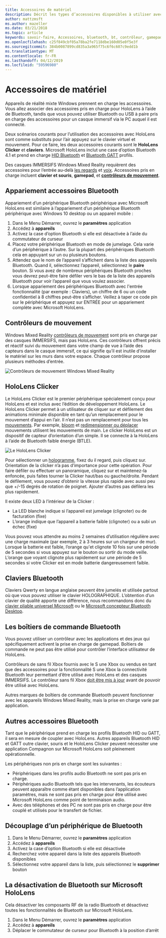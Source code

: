 ```yaml
---
title: Accessoires de matériel
description: Décrit les types d’accessoires disponibles à utiliser avec HoloLens et Windows Mixed Reality et comment les configurer.
author: mattzmsft
ms.author: mazeller
ms.date: 03/21/2018
ms.topic: article
keywords: savoir-faire, Accessoires, bluetooth, bt, contrôleur, gamepad, clicker, xbox
ms.openlocfilehash: c25f849cbf05a78ba2fe7118dbe160d05e0f5e3f
ms.sourcegitcommit: 384b0087899cd835a3a965f75c6f6c607c9edd1b
ms.translationtype: MT
ms.contentlocale: fr-FR
ms.lasthandoff: 04/12/2019
ms.locfileid: "59596980"
---
```

# <a name="hardware-accessories"></a>Accessoires de matériel

Appareils de réalité mixte Windows prennent en charge les accessoires. Vous allez associer des accessoires pris en charge pour HoloLens à l’aide de Bluetooth, tandis que vous pouvez utiliser Bluetooth ou USB à paire pris en charge des accessoires pour un casque immersif via le PC auquel il est connecté.

Deux scénarios courants pour l’utilisation des accessoires avec HoloLens sont comme substituts pour l’air appuyez sur le clavier virtuel et mouvement. Pour ce faire, les deux accessoires courants sont le **HoloLens Clicker** et **claviers**. Microsoft HoloLens inclut une case d’option Bluetooth 4.1 et prend en charge [HID Bluetooth](https://en.wikipedia.org/wiki/List_of_Bluetooth_profiles#Human_Interface_Device_Profile_.28HID.29) et [Bluetooth GATT](https://en.wikipedia.org/wiki/List_of_Bluetooth_profiles#Generic_Attribute_Profile_.28GATT.29) profils.

Des casques IMMERSIFS Windows Mixed Reality requièrent des accessoires pour l’entrée au-delà [les regards](gaze.md) et [voix](voice-input.md). Accessoires pris en charge incluent **clavier et souris**, **gamepad**, et  **[contrôleurs de mouvement](motion-controllers.md)**.

## <a name="pairing-bluetooth-accessories"></a>Appariement accessoires Bluetooth

Appariement d’un périphérique Bluetooth périphérique avec Microsoft HoloLens est similaire à l’appariement d’un périphérique Bluetooth périphérique avec Windows 10 desktop ou un appareil mobile :
1. Dans le Menu Démarrer, ouvrez le **paramètres** application
2. Accédez à **appareils**
3. Activez la case d’option Bluetooth si elle est désactivée à l’aide du commutateur de curseur
4. Placez votre périphérique Bluetooth en mode de jumelage. Cela varie d’un périphérique à l’autre. Sur la plupart des périphériques Bluetooth cela en appuyant sur un ou plusieurs boutons.
5. Attendez que le nom de l’appareil s’affichent dans la liste des appareils Bluetooth. Quand il, sélectionnez l’appareil, sélectionnez le **paire** bouton. Si vous avez de nombreux périphériques Bluetooth proches vous devrez peut-être faire défiler vers le bas de la liste des appareils Bluetooth pour voir l’appareil que vous voulez associer.
6. Lorsque appariement des périphériques Bluetooth avec l'entrée fonctionnalité (par exemple : Claviers), un chiffre de 6 ou un code confidentiel à 8 chiffres peut-être s’afficher. Veillez à taper ce code pin sur le périphérique et appuyez sur ENTRÉE pour un appariement complète avec Microsoft HoloLens.

## <a name="motion-controllers"></a>Contrôleurs de mouvement

Windows Mixed Reality [contrôleurs de mouvement](motion-controllers.md) sont pris en charge par des casques IMMERSIFS, mais pas HoloLens. Ces contrôleurs offrent précis et réactif suivi du mouvement dans votre champ de vue à l’aide des capteurs dans le casque immersif, ce qui signifie qu’il est inutile d’installer le matériel sur les murs dans votre espace. Chaque contrôleur propose plusieurs méthodes d’entrée.

![Contrôleurs de mouvement Windows Mixed Reality](images/winmr-ck-1080x1080-350px.jpg)

## <a name="hololens-clicker"></a>HoloLens Clicker

Le HoloLens Clicker est le premier périphérique spécialement conçu pour HoloLens et est inclus avec l’édition de développement HoloLens. Le HoloLens Clicker permet à un utilisateur de cliquer sur et défilement des animations minimale disponible en tant qu’un remplacement pour le mouvement d’appui en l’air. Il n’est pas un remplacement pour tous les [mouvements](gestures.md). Par exemple, [bloom](gestures.md#bloom) et [redimensionner ou déplacer](gestures.md#composite-gestures) mouvements utilisent les mouvements de main. Le clicker HoloLens est un dispositif de capteur d’orientation d’un simple. Il se connecte à la HoloLens à l’aide de Bluetooth faible énergie (BTLE).

![Le HoloLens Clicker](images/hololens-clicker-500px.jpg)

Pour sélectionner un [hologramme](hologram.md), fixez du il regard, puis cliquez sur. Orientation de la clicker n’a pas d’importance pour cette opération. Pour faire défiler ou effectuer un panoramique, cliquez sur et maintenez-la enfoncée, puis faites tourner la Clicker haut/bas ou gauche/droite. Pendant le défilement, vous pouvez d’obtenir la vitesse plus rapide avec aussi peu que +/-15 degrés de rotation de poignet. Ajouter d’autres pas défilera les plus rapidement.

Il existe deux LED à l’intérieur de la Clicker :
* La LED blanche indique si l’appareil est jumelage (clignoter) ou de facturation (fixe)
* L’orange indique que l’appareil a batterie faible (clignoter) ou a subi un échec (fixe)

Vous pouvez vous attendre au moins 2 semaines d’utilisation régulière avec une charge maximale (par exemple, 2 à 3 heures sur un chargeur de mur). Lorsque la batterie est faible, l’orange qu'et clignote 10 fois sur une période de 5 secondes si vous appuyez sur le bouton ou sortir du mode veille. L’orange que voyant clignote plus rapidement sur une période de 5 secondes si votre Clicker est en mode batterie dangereusement faible.

## <a name="bluetooth-keyboards"></a>Claviers Bluetooth

Claviers Qwerty en langue anglaise peuvent être jumelés et utilisée partout où que vous pouvez utiliser le clavier HOLOGRAPHIQUE. L’obtention d’un clavier de qualité apporte une différence, nous recommandons donc du [clavier pliable universel Microsoft](https://www.microsoft.com/accessories/products/keyboards/universal-foldable-keyboard/gu5-00001) ou le [Microsoft concepteur Bluetooth Desktop](https://www.microsoft.com/accessories/products/keyboards/designer-bluetooth-desktop/7n9-00001).

## <a name="bluetooth-gamepads"></a>Les boîtiers de commande Bluetooth

Vous pouvez utiliser un contrôleur avec les applications et des jeux qui spécifiquement activent la prise en charge de gamepad. Boîtiers de commande ne peut pas être utilisé pour contrôler l’interface utilisateur de HoloLens.

Contrôleurs de sans fil Xbox fournis avec le S une Xbox ou vendus en tant que des accessoires pour la fonctionnalité S une Xbox la connectivité Bluetooth leur permettant d’être utilisé avec HoloLens et des casques IMMERSIFS. Le contrôleur sans fil Xbox [doit être mis à jour](https://support.xbox.com/xbox-one/accessories/update-controller-for-stereo-headset-adapter) avant de pouvoir être utilisé avec HoloLens.

Autres marques de boîtiers de commande Bluetooth peuvent fonctionner avec les appareils Windows Mixed Reality, mais la prise en charge varie par application.

## <a name="other-bluetooth-accessories"></a>Autres accessoires Bluetooth

Tant que le périphérique prend en charge les profils Bluetooth HID ou GATT, il sera en mesure de coupler avec HoloLens. Autres appareils Bluetooth HID et GATT outre clavier, souris et le HoloLens Clicker peuvent nécessiter une application Compagnon sur Microsoft HoloLens soit pleinement opérationnelle.

Les périphériques non pris en charge sont les suivantes :
* Périphériques dans les profils audio Bluetooth ne sont pas pris en charge.
* Périphériques audio Bluetooth tels que les intervenants, les écouteurs peuvent apparaître comme étant disponibles dans l’application paramètres, mais ne sont pas pris en charge pour être utilisé avec Microsoft HoloLens comme point de terminaison audio.
* Avec des téléphones et des PC ne sont pas pris en charge pour être couplé et utilisés pour le transfert de fichier.

## <a name="unpairing-a-bluetooth-peripheral"></a>Découplage d’un périphérique de Bluetooth
1. Dans le Menu Démarrer, ouvrez le **paramètres** application
2. Accédez à **appareils**
3. Activez la case d’option Bluetooth si elle est désactivée
4. Recherchez votre appareil dans la liste des appareils Bluetooth disponibles
5. Sélectionnez votre appareil dans la liste, puis sélectionnez le **supprimer** bouton

## <a name="disabling-bluetooth-on-microsoft-hololens"></a>La désactivation de Bluetooth sur Microsoft HoloLens

Cela désactiver les composants RF de la radio Bluetooth et désactivez toutes les fonctionnalités de Bluetooth sur Microsoft HoloLens.
1. Dans le Menu Démarrer, ouvrez le **paramètres** application
2. Accédez à **appareils**
3. Déplacer le commutateur de curseur pour Bluetooth à la position d’arrêt
